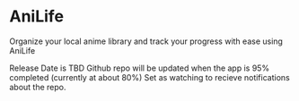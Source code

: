 # AniLife
Organize your local anime library and track your progress with ease using AniLife

Release Date is TBD
Github repo will be updated when the app is 95% completed (currently at about 80%)
Set as watching to recieve notifications about the repo.
